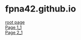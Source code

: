 # fpna42.github.io

[root page](Root_Page.md)  
[Page 1_1](Folder1/page_1_1.md)  
[Page 2_1](Folder2/page_2_1.md)  


